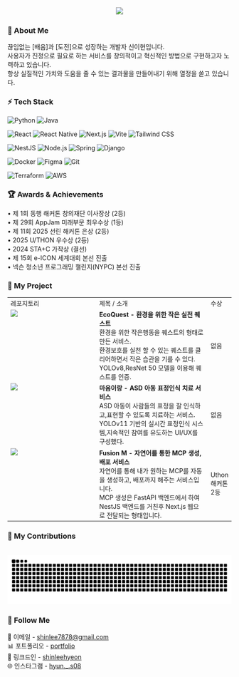<div align="center">
	<a href="https://github.com/jwkwon0817" target="_blank">
		<img src="https://capsule-render.vercel.app/api?type=waving&color=timeGradient&height=180&section=header&text=LeeHyeon%20Shin&fontSize=90" />
	</a>
</div>

<h3>💬 About Me</h3>
끊임없는 [배움]과 [도전]으로 성장하는 개발자 신이현입니다.<br>
사용자가 진정으로 필요로 하는 서비스를 창의적이고 혁신적인 방법으로 구현하고자 노력하고 있습니다.<br>
항상 실질적인 가치와 도움을 줄 수 있는 결과물을 만들어내기 위해 열정을 쏟고 있습니다.

<h3>⚡️ Tech Stack</h3>

<!-- Programming Languages -->
![Python](https://img.shields.io/badge/Python-3776AB?style=flat&logo=python&logoColor=white)
![Java](https://img.shields.io/badge/Java-007396?style=flat&logo=java&logoColor=white)

<!-- Frontend -->
![React](https://img.shields.io/badge/React-61DAFB?style=flat&logo=react&logoColor=black)
![React Native](https://img.shields.io/badge/React_Native-61DAFB?style=flat&logo=react&logoColor=black)
![Next.js](https://img.shields.io/badge/Next.js-000000?style=flat&logo=next.js&logoColor=white)
![Vite](https://img.shields.io/badge/Vite-646CFF?style=flat&logo=vite&logoColor=white)
![Tailwind CSS](https://img.shields.io/badge/Tailwind_CSS-38B2AC?style=flat&logo=tailwind-css&logoColor=white)

<!-- Backend -->
![NestJS](https://img.shields.io/badge/NestJS-E0234E?style=flat&logo=nestjs&logoColor=white)
![Node.js](https://img.shields.io/badge/Node.js-339933?style=flat&logo=node.js&logoColor=white)
![Spring](https://img.shields.io/badge/Spring-6DB33F?style=flat&logo=spring&logoColor=white)
![Django](https://img.shields.io/badge/Django-092E20?style=flat&logo=django&logoColor=white)

<!-- Tools & DevOps -->
![Docker](https://img.shields.io/badge/Docker-2496ED?style=flat&logo=docker&logoColor=white)
![Figma](https://img.shields.io/badge/Figma-F24E1E?style=flat&logo=figma&logoColor=white)
![Git](https://img.shields.io/badge/Git-F05032?style=flat&logo=git&logoColor=white)

<!-- Infrastructure -->
![Terraform](https://img.shields.io/badge/Terraform-623CE4?style=flat&logo=terraform&logoColor=white)
![AWS](https://img.shields.io/badge/AWS-232F3E?style=flat&logo=amazon-aws&logoColor=white)

<h3>🏆 Awards & Achievements</h3>
<p>
  • 제 1회 동행 해커톤 창의재단 이사장상 (2등)<br/>
  • 제 29회 AppJam 미래부문 최우수상 (1등)<br/>
  • 제 11회 2025 선린 해커톤 은상 (2등)<br/>
  • 2025 U/THON 우수상 (2등)<br>
  • 2024 STA+C 가작상 (결선)<br/>
  • 제 15회 e-ICON 세계대회 본선 진출<br/>
  • 넥슨 청소년 프로그래밍 챌린지(NYPC) 본선 진출<br/>
</p>

<h3>🧾 My Project</h3>

<table>
  <tr>
    <td>
      레포지토리
    </td>
    <td>
      제목 / 소개
    </td>
    <td>
      수상
    </td>
  </tr>
  <tr>
    <td width="40%" valign="top">
      <a href="https://github.com/ecoquest-h5/eq-app">
        <img src="https://github-readme-stats.vercel.app/api/pin/?username=ecoquest-h5&repo=eq-app&theme=github_dark&hide_border=true" />
      </a>
    </td>
    <td width="50%" valign="top">
      <strong>EcoQuest - 환경을 위한 작은 실전 퀘스트</strong><br>
      환경을 위한 작은행동을 퀘스트의 형태로 만든 서비스.<br>
      환경보호를 실천 할 수 있는 퀘스트를 클리어하면서 작은 습관을 기를 수 있다.
      YOLOv8,ResNet 50 모델을 이용해 퀘스트를 인증.
    </td>
    <td>
      없음
    </td>
  </tr>
  <tr>
    <td width="40%" valign="top">
      <a href="https://github.com/maum-irang/irang-app">
        <img src="https://github-readme-stats.vercel.app/api/pin/?username=maum-irang&repo=irang-app&theme=github_dark&hide_border=true" />
      </a>
    </td>
    <td width="50%" valign="top">
      <strong>마음이랑 - ASD 아동 표정인식 치료 서비스</strong><br>
      ASD 아동이 사람들의 표정을 잘 인식하고,표현할 수 있도록 치료하는 서비스.<br>
      YOLOv11 기반의 실시간 표정인식 시스템,지속적인 참여를 유도하는 UI/UX를 구성했다.
    </td>
    <td>
      없음
    </td>
  </tr>
  <tr>
    <td width="40%" valign="top">
      <a href="https://github.com/uslash25/web">
        <img src="https://github-readme-stats.vercel.app/api/pin/?username=uslash25&repo=web&theme=github_dark&hide_border=true" />
      </a>
    </td>
    <td width="50%" valign="top">
      <strong>Fusion M - 자연어를 통한 MCP 생성, 배포 서비스</strong><br>
      자연어를 통해 내가 원하는 MCP를 자동을 생성하고, 배포까지 해주는 서비스입니다.<br>
      MCP 생성은 FastAPI 백엔드에서 하여 NestJS 백엔드를 거친후 Next.js 웹으로 전달되는 형태입니다.
    </td>
    <td>
      Uthon 해커톤 2등
    </td>
  </tr>
</table>

<h3>🌱 My Contributions</h3>
<br>
<img alt="snake eating my contributions" src="https://raw.githubusercontent.com/shinleehyeon/shinleehyeon/output/github-snake-dark.svg" />

<h3>📡 Follow Me</h3>
📧 이메일 - <a href="shinlee7878@gmail.com">shinlee7878@gmail.com</a><br>
📊 포트폴리오 - <a href="https://www.2hyundev.com/">portfolio</a><br>
💼 링크드인 - <a href="https://www.linkedin.com/in/leehyeon-shin-787065350/">shinleehyeon</a><br>
🌐 인스타그램 - <a href="https://www.instagram.com/hyun._.s08/">hyun._.s08</a>

